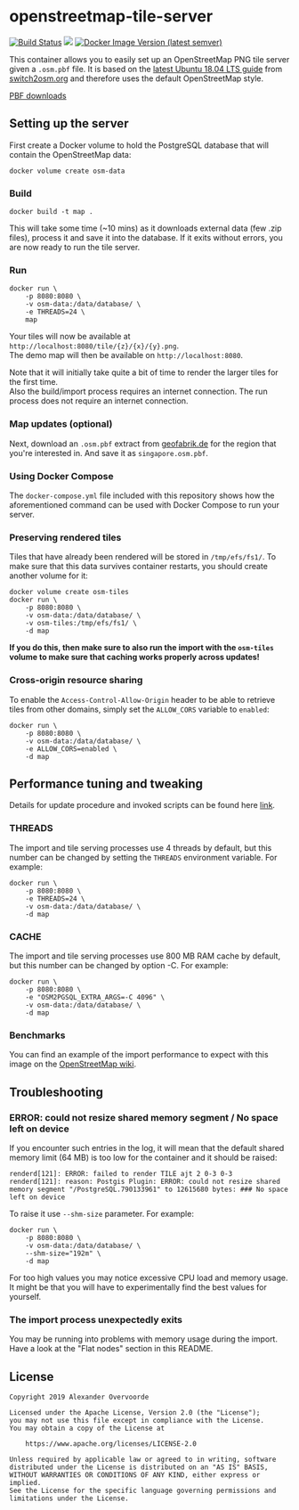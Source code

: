 # openstreetmap-tile-server

[![Build Status](https://travis-ci.org/Overv/openstreetmap-tile-server.svg?branch=master)](https://travis-ci.org/Overv/openstreetmap-tile-server) [![](https://images.microbadger.com/badges/image/overv/openstreetmap-tile-server.svg)](https://microbadger.com/images/overv/openstreetmap-tile-server "openstreetmap-tile-server")
[![Docker Image Version (latest semver)](https://img.shields.io/docker/v/overv/openstreetmap-tile-server?label=docker%20image)](https://hub.docker.com/r/overv/openstreetmap-tile-server/tags)

This container allows you to easily set up an OpenStreetMap PNG tile server given a `.osm.pbf` file. It is based on the [latest Ubuntu 18.04 LTS guide](https://switch2osm.org/serving-tiles/manually-building-a-tile-server-18-04-lts/) from [switch2osm.org](https://switch2osm.org/) and therefore uses the default OpenStreetMap style.

[PBF downloads](https://download.openstreetmap.fr/extracts/asia/)

## Setting up the server

First create a Docker volume to hold the PostgreSQL database that will contain the OpenStreetMap data:

    docker volume create osm-data

### Build

```
docker build -t map .
```

This will take some time (~10 mins) as it downloads external data (few .zip files), process it and save it into the database.
If it exits without errors, you are now ready to run the tile server.

### Run

```
docker run \
    -p 8080:8080 \
    -v osm-data:/data/database/ \
    -e THREADS=24 \
    map
```

Your tiles will now be available at `http://localhost:8080/tile/{z}/{x}/{y}.png`.     
The demo map will then be available on `http://localhost:8080`.     

Note that it will initially take quite a bit of time to render the larger tiles for the first time.   
Also the build/import process requires an internet connection. The run process does not require an internet connection.

### Map updates (optional)

Next, download an `.osm.pbf` extract from [geofabrik.de](https://download.geofabrik.de/) for the region that you're interested in. And save it as `singapore.osm.pbf`. 

### Using Docker Compose

The `docker-compose.yml` file included with this repository shows how the aforementioned command can be used with Docker Compose to run your server.

### Preserving rendered tiles

Tiles that have already been rendered will be stored in `/tmp/efs/fs1/`. To make sure that this data survives container restarts, you should create another volume for it:

```
docker volume create osm-tiles
docker run \
    -p 8080:8080 \
    -v osm-data:/data/database/ \
    -v osm-tiles:/tmp/efs/fs1/ \
    -d map
```

**If you do this, then make sure to also run the import with the `osm-tiles` volume to make sure that caching works properly across updates!**


### Cross-origin resource sharing

To enable the `Access-Control-Allow-Origin` header to be able to retrieve tiles from other domains, simply set the `ALLOW_CORS` variable to `enabled`:

```
docker run \
    -p 8080:8080 \
    -v osm-data:/data/database/ \
    -e ALLOW_CORS=enabled \
    -d map
```

## Performance tuning and tweaking

Details for update procedure and invoked scripts can be found here [link](https://ircama.github.io/osm-carto-tutorials/updating-data/).

### THREADS

The import and tile serving processes use 4 threads by default, but this number can be changed by setting the `THREADS` environment variable. For example:

```
docker run \
    -p 8080:8080 \
    -e THREADS=24 \
    -v osm-data:/data/database/ \
    -d map
```

### CACHE

The import and tile serving processes use 800 MB RAM cache by default, but this number can be changed by option -C. For example:

```
docker run \
    -p 8080:8080 \
    -e "OSM2PGSQL_EXTRA_ARGS=-C 4096" \
    -v osm-data:/data/database/ \
    -d map
```

### Benchmarks

You can find an example of the import performance to expect with this image on the [OpenStreetMap wiki](https://wiki.openstreetmap.org/wiki/Osm2pgsql/benchmarks#debian_9_.2F_openstreetmap-tile-server).

## Troubleshooting

### ERROR: could not resize shared memory segment / No space left on device

If you encounter such entries in the log, it will mean that the default shared memory limit (64 MB) is too low for the container and it should be raised:

```
renderd[121]: ERROR: failed to render TILE ajt 2 0-3 0-3
renderd[121]: reason: Postgis Plugin: ERROR: could not resize shared memory segment "/PostgreSQL.790133961" to 12615680 bytes: ### No space left on device
```

To raise it use `--shm-size` parameter. For example:

```
docker run \
    -p 8080:8080 \
    -v osm-data:/data/database/ \
    --shm-size="192m" \
    -d map
```

For too high values you may notice excessive CPU load and memory usage. It might be that you will have to experimentally find the best values for yourself.

### The import process unexpectedly exits

You may be running into problems with memory usage during the import. Have a look at the "Flat nodes" section in this README.

## License

```
Copyright 2019 Alexander Overvoorde

Licensed under the Apache License, Version 2.0 (the "License");
you may not use this file except in compliance with the License.
You may obtain a copy of the License at

    https://www.apache.org/licenses/LICENSE-2.0

Unless required by applicable law or agreed to in writing, software
distributed under the License is distributed on an "AS IS" BASIS,
WITHOUT WARRANTIES OR CONDITIONS OF ANY KIND, either express or implied.
See the License for the specific language governing permissions and
limitations under the License.
```

